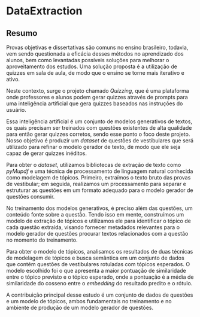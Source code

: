 # DataExtraction

## Resumo

Provas objetivas e dissertativas são comuns no ensino brasileiro, todavia, vem sendo questionada a eficácia desses métodos no aprendizado dos alunos, bem como levantadas possíveis soluções para melhorar o aproveitamento dos estudos. Uma solução proposta é a utilização de quizzes em sala de aula, de modo que o ensino se torne mais iterativo e ativo.

Neste contexto, surge o projeto chamado *Quizzing*, que é uma plataforma onde professores e alunos podem gerar quizzes através de prompts para uma inteligência artificial que gera quizzes baseados nas instruções do usuário.

Essa inteligência artificial é um conjunto de modelos generativos de textos, os quais precisam ser treinados com questões existentes de alta qualidade para então gerar quizzes corretos, sendo esse ponto o foco deste projeto. Nosso objetivo é produzir um *dataset* de questões de vestibulares que será utilizado para refinar o modelo gerador de texto, de modo que ele seja capaz de gerar quizzes inéditos.

Para obter o *dataset*, utilizamos bibliotecas de extração de texto como *pyMupdf* e uma técnica de processamento de linguagem natural conhecida como modelagem de tópicos. Primeiro, extraímos o texto bruto das provas de vestibular; em seguida, realizamos um processamento para separar e estruturar as questões em um formato adequado para o modelo gerador de questões consumir.

No treinamento dos modelos generativos, é preciso além das questões, um conteúdo fonte sobre a questão. Tendo isso em mente, construímos um modelo de extração de tópicos e utilizamos ele para identificar o tópico de cada questão extraída, visando fornecer metadados relevantes para o modelo gerador de questões procurar textos relacionados com a questão no momento do treinamento.

Para obter o modelo de tópicos, analisamos os resultados de duas técnicas de modelagem de tópicos e busca semântica em um conjunto de dados que contém questões de vestibulares rotuladas com tópicos esperados. O modelo escolhido foi o que apresenta a maior pontuação de similaridade entre o tópico previsto e o tópico esperado, onde a pontuação é a média de similaridade do cosseno entre o *embedding* do resultado predito e o rótulo.

A contribuição principal desse estudo é um conjunto de dados de questões e um modelo de tópicos, ambos fundamentais no treinamento e no ambiente de produção de um modelo gerador de questões.
